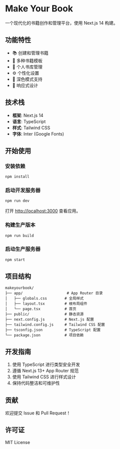 # Make Your Book

一个现代化的书籍创作和管理平台，使用 Next.js 14 构建。

## 功能特性

- 📚 创建和管理书籍
- 🎨 多种书籍模板
- 📖 个人书库管理
- ⚙️ 个性化设置
- 🌙 深色模式支持
- 📱 响应式设计

## 技术栈

- **框架**: Next.js 14
- **语言**: TypeScript
- **样式**: Tailwind CSS
- **字体**: Inter (Google Fonts)

## 开始使用

### 安装依赖

```bash
npm install
```

### 启动开发服务器

```bash
npm run dev
```

打开 [http://localhost:3000](http://localhost:3000) 查看应用。

### 构建生产版本

```bash
npm run build
```

### 启动生产服务器

```bash
npm start
```

## 项目结构

```
makeyourbook/
├── app/                    # App Router 目录
│   ├── globals.css        # 全局样式
│   ├── layout.tsx         # 根布局组件
│   └── page.tsx           # 首页
├── public/                # 静态资源
├── next.config.js         # Next.js 配置
├── tailwind.config.js     # Tailwind CSS 配置
├── tsconfig.json          # TypeScript 配置
└── package.json           # 项目依赖
```

## 开发指南

1. 使用 TypeScript 进行类型安全开发
2. 遵循 Next.js 13+ App Router 规范
3. 使用 Tailwind CSS 进行样式设计
4. 保持代码整洁和可维护性

## 贡献

欢迎提交 Issue 和 Pull Request！

## 许可证

MIT License

